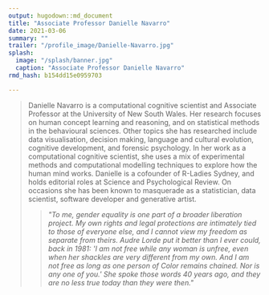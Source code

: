 ```yaml
---
output: hugodown::md_document
title: "Associate Professor Danielle Navarro"
date: 2021-03-06
summary: ""
trailer: "/profile_image/Danielle-Navarro.jpg"
splash:
  image: "/splash/banner.jpg"
  caption: "Associate Professor Danielle Navarro"
rmd_hash: b154dd15e0959703

---
```


> Danielle Navarro is a computational cognitive scientist and Associate Professor at the University of New South Wales. Her research focuses on human concept learning and reasoning, and on statistical methods in the behavioural sciences. Other topics she has researched include data visualisation, decision making, language and cultural evolution, cognitive development, and forensic psychology. In her work as a computational cognitive scientist, she uses a mix of experimental methods and computational modelling techniques to explore how the human mind works. Danielle is a cofounder of R-Ladies Sydney, and holds editorial roles at Science and Psychological Review. On occasions she has been known to masquerade as a statistician, data scientist, software developer and generative artist.
> <blockquote>
> <p>
> <i>"To me, gender equality is one part of a broader liberation project. My own rights and legal protections are intimately tied to those of everyone else, and I cannot view my freedom as separate from theirs. Audre Lorde put it better than I ever could, back in 1981: 'I am not free while any woman is unfree, even when her shackles are very different from my own. And I am not free as long as one person of Color remains chained. Nor is any one of you.' She spoke those words 40 years ago, and they are no less true today than they were then."</i>
> </p>
> </blockquote>


